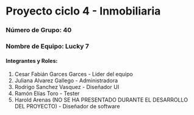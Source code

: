 # Proyecto ciclo 4 - Inmobiliaria
### Número de Grupo: 40
### Nombre de Equipo: Lucky 7
#### Integrantes y Roles:
1. Cesar Fabián Garces Garces - Lider del equipo
2. Juliana Alvarez Gallego - Administradora
3. Rodrigo Sanchez Vasquez - Diseñador UI
4. Ramón Elías Toro - Tester
5. Harold Arenas (NO SE HA PRESENTADO DURANTE EL DESARROLLO DEL PROYECTO) - Diseñador de software
